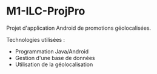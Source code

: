 # M1-ILC-ProjPro

Projet d'application Android de promotions géolocalisées.

Technologies utilisées :
  - Programmation Java/Android
  - Gestion d'une base de données
  - Utilisation de la géolocalisation
